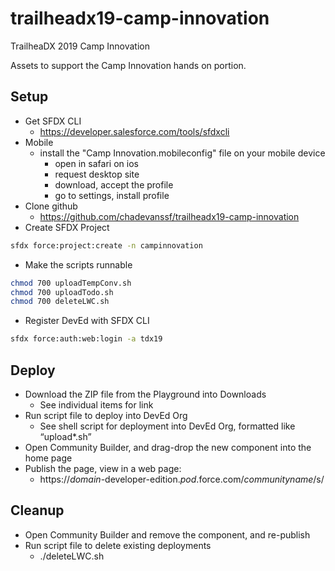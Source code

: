 # trailheadx19-camp-innovation
TrailheaDX 2019 Camp Innovation

Assets to support the Camp Innovation hands on portion.

## Setup

* Get SFDX CLI
  * https://developer.salesforce.com/tools/sfdxcli
* Mobile
  * install the "Camp Innovation.mobileconfig" file on your mobile device
    * open in safari on ios
    * request desktop site
    * download, accept the profile
    * go to settings, install profile
* Clone github
    * https://github.com/chadevanssf/trailheadx19-camp-innovation
* Create SFDX Project
``` sh
sfdx force:project:create -n campinnovation
```
* Make the scripts runnable
``` sh
chmod 700 uploadTempConv.sh
chmod 700 uploadTodo.sh
chmod 700 deleteLWC.sh
```
* Register DevEd with SFDX CLI
``` sh
sfdx force:auth:web:login -a tdx19
```

## Deploy

* Download the ZIP file from the Playground into Downloads
  * See individual items for link
* Run script file to deploy into DevEd Org
  * See shell script for deployment into DevEd Org, formatted like “upload*.sh”
* Open Community Builder, and drag-drop the new component into the home page
* Publish the page, view in a web page:
  * https://*domain*-developer-edition.*pod*.force.com/*communityname*/s/

## Cleanup

* Open Community Builder and remove the component, and re-publish
* Run script file to delete existing deployments
  * ./deleteLWC.sh
